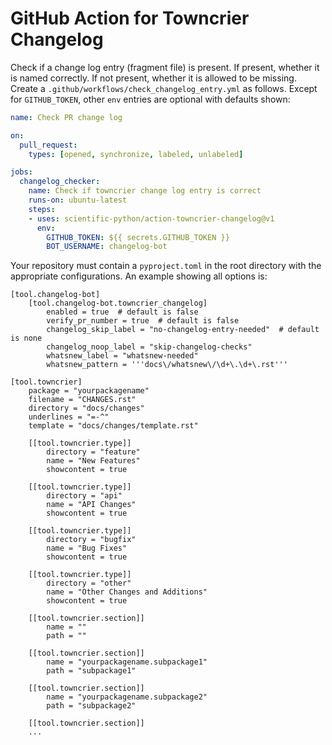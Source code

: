 # GitHub Action for Towncrier Changelog

Check if a change log entry (fragment file) is present. If present, whether
it is named correctly. If not present, whether it is allowed to be missing.
Create a `.github/workflows/check_changelog_entry.yml` as follows.
Except for `GITHUB_TOKEN`, other `env` entries are optional with defaults
shown:

```yaml
name: Check PR change log

on:
  pull_request:
    types: [opened, synchronize, labeled, unlabeled]

jobs:
  changelog_checker:
    name: Check if towncrier change log entry is correct
    runs-on: ubuntu-latest
    steps:
    - uses: scientific-python/action-towncrier-changelog@v1
      env:
        GITHUB_TOKEN: ${{ secrets.GITHUB_TOKEN }}
        BOT_USERNAME: changelog-bot
```

Your repository must contain a `pyproject.toml` in the root directory
with the appropriate configurations. An example showing all options is:

```
[tool.changelog-bot]
    [tool.changelog-bot.towncrier_changelog]
        enabled = true  # default is false
        verify_pr_number = true  # default is false
        changelog_skip_label = "no-changelog-entry-needed"  # default is none
        changelog_noop_label = "skip-changelog-checks"
        whatsnew_label = "whatsnew-needed"
        whatsnew_pattern = '''docs\/whatsnew\/\d+\.\d+\.rst'''

[tool.towncrier]
    package = "yourpackagename"
    filename = "CHANGES.rst"
    directory = "docs/changes"
    underlines = "=-^"
    template = "docs/changes/template.rst"

    [[tool.towncrier.type]]
        directory = "feature"
        name = "New Features"
        showcontent = true

    [[tool.towncrier.type]]
        directory = "api"
        name = "API Changes"
        showcontent = true

    [[tool.towncrier.type]]
        directory = "bugfix"
        name = "Bug Fixes"
        showcontent = true

    [[tool.towncrier.type]]
        directory = "other"
        name = "Other Changes and Additions"
        showcontent = true

    [[tool.towncrier.section]]
        name = ""
        path = ""

    [[tool.towncrier.section]]
        name = "yourpackagename.subpackage1"
        path = "subpackage1"

    [[tool.towncrier.section]]
        name = "yourpackagename.subpackage2"
        path = "subpackage2"

    [[tool.towncrier.section]]
    ...
```
